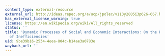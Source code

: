 ```yaml
---
content_type: external-resource
external_url: http://ideas.repec.org/a/ucp/jpolec/v113y2005i3p626-667.html
has_external_license_warning: true
license: https://en.wikipedia.org/wiki/All_rights_reserved
status: ''
title: 'Dynamic Processes of Social and Economic Interactions: On the Persistence
  of Inefficiencies'
uid: 9be39b16-2534-4eea-804c-b14ae3a0783e
wayback_url: ''
---
```

